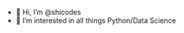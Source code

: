 - 👋 Hi, I’m @shicodes
- 👀 I’m interested in all things Python/Data Science

<!---
shicodes/shicodes is a ✨ special ✨ repository because its `README.md` (this file) appears on your GitHub profile.
You can click the Preview link to take a look at your changes.
--->
